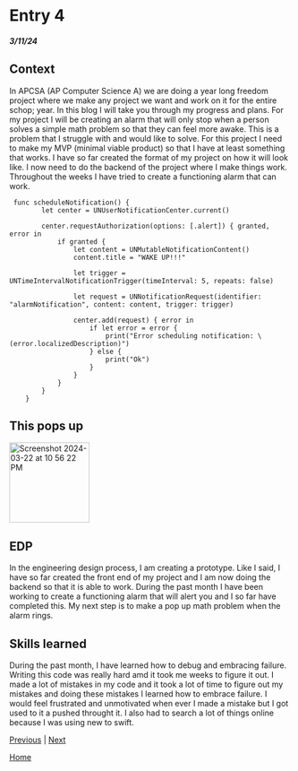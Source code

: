 # Entry 4
##### 3/11/24

## Context
In APCSA (AP Computer Science A) we are doing a year long freedom project where we make any project we want and work on it for the entire schop; year. In this blog I will take you through my progress and plans. For my project I will be creating an alarm that will only stop when a person solves a simple math problem so that they can feel more awake. This is a problem that I struggle with and would like to solve. For this project I need to make my MVP (minimal viable product) so that I have at least something that works. I have so far created the format of my project on how it will look like. I now need to do the backend of the project where I make things work. Throughout the weeks I have tried to create a functioning alarm that can work.
```
 func scheduleNotification() {
        let center = UNUserNotificationCenter.current()
        
        center.requestAuthorization(options: [.alert]) { granted, error in
            if granted {
                let content = UNMutableNotificationContent()
                content.title = "WAKE UP!!!"
                
                let trigger = UNTimeIntervalNotificationTrigger(timeInterval: 5, repeats: false)
                
                let request = UNNotificationRequest(identifier: "alarmNotification", content: content, trigger: trigger)
                
                center.add(request) { error in
                    if let error = error {
                        print("Error scheduling notification: \(error.localizedDescription)")
                    } else {
                        print("Ok")
                    }
                }
            }
        }
    }

```
## This pops up
<img width="143" alt="Screenshot 2024-03-22 at 10 56 22 PM" src="https://github.com/wilsonh4522/apcsa-freedom-project/assets/91762146/f6fbf178-a724-4295-8b91-32f2805e3aee">

## EDP
In the engineering design process, I am creating a prototype. Like I said, I have so far created the front end of my project and I am now doing the backend so that it is able to work. During the past month I have been working to create a functioning alarm that will alert you and I so far have completed this. My next step is to make a pop up math problem when the alarm rings. 

## Skills learned
During the past month, I have learned how to debug and embracing failure. Writing this code was really hard amd it took me weeks to figure it out. I made a lot of mistakes in my code and it took a lot of time to figure out my mistakes and doing these mistakes I learned how to embrace failure. I would feel frustrated and unmotivated when ever I made a mistake but I got used to it a pushed throught it. I also had to search a lot of things online because I was using new to swift. 


[Previous](entry03.md) | [Next](entry05.md)

[Home](../README.md)
